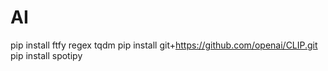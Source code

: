 # AI

pip install ftfy regex tqdm
pip install git+https://github.com/openai/CLIP.git
pip install spotipy
